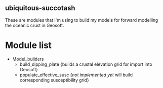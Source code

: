 ## ubiquitous-succotash
These are modules that I'm using to build my models for forward modelling the oceanic crust in Geosoft.

# Module list
* Model_builders
  * build_dipping_plate {builds a crustal elevation grid for import into Geosoft}
  * populate_effective_susc {*not implemented yet* will build corresponding susceptibility grid}
